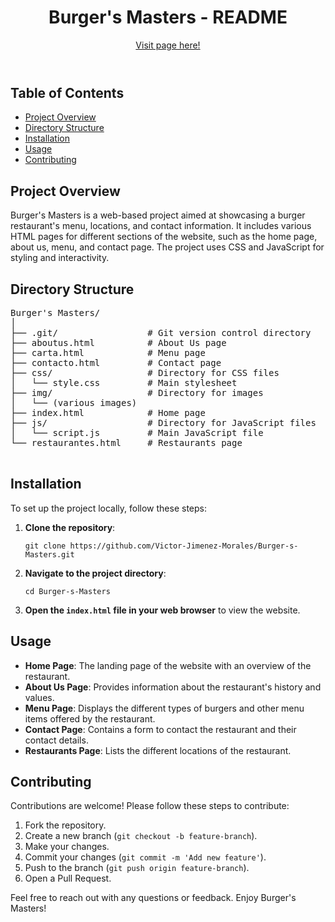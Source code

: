 <!DOCTYPE html>
<html lang="en">
<body>
    <header>
        <div>
            <h1>Burger's Masters - README</h1>
            <a href="https://victor-jimenez-morales.github.io/Burger-s-Masters/" target="_blank">Visit page here!</a>
        </div>
    </header>
    <div>
        <div>
            <h2>Table of Contents</h2>
            <ul>
                <li><a href="#project-overview">Project Overview</a></li>
                <li><a href="#directory-structure">Directory Structure</a></li>
                <li><a href="#installation">Installation</a></li>
                <li><a href="#usage">Usage</a></li>
                <li><a href="#contributing">Contributing</a></li>
            </ul>
            <h2 id="project-overview">Project Overview</h2>
            <p>Burger's Masters is a web-based project aimed at showcasing a burger restaurant's menu, locations, and contact information. It includes various HTML pages for different sections of the website, such as the home page, about us, menu, and contact page. The project uses CSS and JavaScript for styling and interactivity.</p>
            <h2 id="directory-structure">Directory Structure</h2>
            <pre>
Burger's Masters/
│
├── .git/                 # Git version control directory
├── aboutus.html          # About Us page
├── carta.html            # Menu page
├── contacto.html         # Contact page
├── css/                  # Directory for CSS files
│   └── style.css         # Main stylesheet
├── img/                  # Directory for images
│   └── (various images)
├── index.html            # Home page
├── js/                   # Directory for JavaScript files
│   └── script.js         # Main JavaScript file
└── restaurantes.html     # Restaurants page
            </pre>
            <h2 id="installation">Installation</h2>
            <p>To set up the project locally, follow these steps:</p>
            <ol>
                <li><strong>Clone the repository</strong>:
                <pre><code>git clone https://github.com/Victor-Jimenez-Morales/Burger-s-Masters.git</code></pre></li>
                <li><strong>Navigate to the project directory</strong>:
                <pre><code>cd Burger-s-Masters</code></pre></li>
                <li><strong>Open the <code>index.html</code> file in your web browser</strong> to view the website.</li>
            </ol>
            <h2 id="usage">Usage</h2>
            <ul>
                <li><strong>Home Page</strong>: The landing page of the website with an overview of the restaurant.</li>
                <li><strong>About Us Page</strong>: Provides information about the restaurant's history and values.</li>
                <li><strong>Menu Page</strong>: Displays the different types of burgers and other menu items offered by the restaurant.</li>
                <li><strong>Contact Page</strong>: Contains a form to contact the restaurant and their contact details.</li>
                <li><strong>Restaurants Page</strong>: Lists the different locations of the restaurant.</li>
            </ul>
            <h2 id="contributing">Contributing</h2>
            <p>Contributions are welcome! Please follow these steps to contribute:</p>
            <ol>
                <li>Fork the repository.</li>
                <li>Create a new branch (<code>git checkout -b feature-branch</code>).</li>
                <li>Make your changes.</li>
                <li>Commit your changes (<code>git commit -m 'Add new feature'</code>).</li>
                <li>Push to the branch (<code>git push origin feature-branch</code>).</li>
                <li>Open a Pull Request.</li>
            </ol>
        </div>
    </div>
    <footer>
        <p>Feel free to reach out with any questions or feedback. Enjoy Burger's Masters!</p>
    </footer>
</body>
</html>
